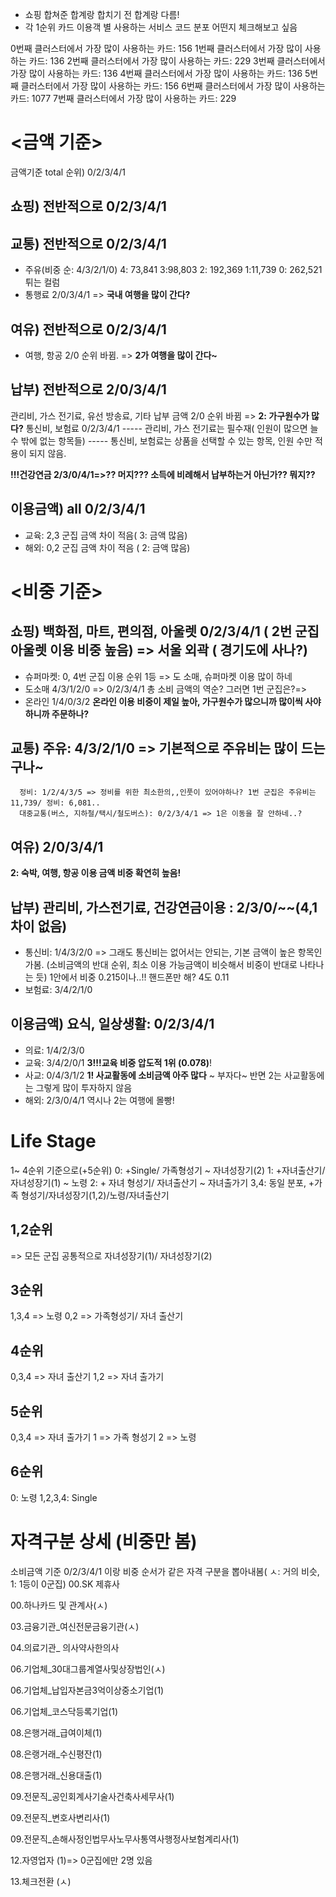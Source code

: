- 쇼핑 합쳐준 합계랑 합치기 전 합계랑 다름!
- 각 1순위 카드 이용객 별 사용하는 서비스 코드 분포 어떤지 체크해보고 싶음

0번째 클러스터에서 가장 많이 사용하는 카드: 156
1번째 클러스터에서 가장 많이 사용하는 카드: 136
2번째 클러스터에서 가장 많이 사용하는 카드: 229
3번째 클러스터에서 가장 많이 사용하는 카드: 136
4번째 클러스터에서 가장 많이 사용하는 카드: 136
5번째 클러스터에서 가장 많이 사용하는 카드: 156
6번째 클러스터에서 가장 많이 사용하는 카드: 1077
7번째 클러스터에서 가장 많이 사용하는 카드: 229



# <금액 기준>
금액기준 total 순위) 0/2/3/4/1

## 쇼핑) 전반적으로 0/2/3/4/1
## 교통) 전반적으로 0/2/3/4/1
- 주유(비중 순: 4/3/2/1/0) 4: 73,841 3:98,803 2: 192,369  1:11,739 0: 262,521
튀는 컬럼
- 통행료 2/0/3/4/1 => **국내 여행을 많이 간다?**
## 여유) 전반적으로 0/2/3/4/1
- 여행, 항공 2/0 순위 바뀜. => **2가 여행을 많이 간다~**
## 납부) 전반적으로 2/0/3/4/1
관리비, 가스 전기료, 유선 방송료, 기타 납부 금액  2/0 순위 바뀜 => **2: 가구원수가 많다?**
통신비, 보험료 0/2/3/4/1
----- 관리비, 가스 전기료는 필수재( 인원이 많으면 늘 수 밖에 없는 항목들)
----- 통신비, 보험료는 상품을 선택할 수 있는 항목, 인원 수만 적용이 되지 않음.

**!!!건강연금 2/3/0/4/1=>?? 머지??? 소득에 비례해서 납부하는거 아닌가?? 뭐지??**
## 이용금액) all 0/2/3/4/1
- 교육: 2,3 군집 금액 차이 적음( 3: 금액 많음)
- 해외: 0,2 군집 금액 차이 적음 ( 2: 금액 많음)
# <비중 기준>
## 쇼핑) 백화점, 마트, 편의점, 아울렛 0/2/3/4/1 ( 2번 군집 아울렛 이용 비중 높음) => **서울 외곽 ( 경기도에 사나?)**
- 슈퍼마켓: 0, 4번 군집 이용 순위 1등 => 도 소매, 슈퍼마켓 이용 많이 하네
- 도소매 4/3/1/2/0 => 0/2/3/4/1 총 소비 금액의 역순? 그러면 1번 군집은?=>
- 온라인 1/4/0/3/2 **온라인 이용 비중이 제일 높아, 가구원수가 많으니까 많이씩 사야하니까 주문하나?**

## 교통) 주유: 4/3/2/1/0 => 기본적으로 주유비는 많이 드는 구나~ 
      정비: 1/2/4/3/5 => 정비를 위한 최소한의,,인풋이 있어야하나? 1번 군집은 주유비는 11,739/ 정비: 6,081..
      대중교통(버스, 지하철/택시/철도버스): 0/2/3/4/1 => 1은 이동을 잘 안하네..?
## 여유) 2/0/3/4/1
**2: 숙박, 여행, 항공 이용 금액 비중 확연히 높음!**
## 납부) 관리비, 가스전기료, 건강연금이용 : 2/3/0/~~(4,1 차이 없음) 
- 통신비: 1/4/3/2/0 => 그래도 통신비는 없어서는 안되는, 기본 금액이 높은 항목인가봄. (소비금액의 반대 순위, 최소 이용 가능금액이 비슷해서 비중이 반대로 나타나는 듯) 1안에서 비중 0.215이나..!! 핸드폰만 해? 4도 0.11
- 보험료: 3/4/2/1/0
## 이용금액) 요식, 일상생활: 0/2/3/4/1
- 의료: 1/4/2/3/0 
- 교육: 3/4/2/0/1 **3!!!교육 비중 압도적 1위 (0.078)**!
- 사교: 0/4/3/1/2 **1! 사교활동에 소비금액 아주 많다** ~ 부자다~ 반면 2는 사교활동에는 그렇게 많이 투자하지 않음
- 해외: 2/3/0/4/1 역시나 2는 여행에 몰빵!
# Life Stage
1~ 4순위 기준으로(+5순위)
0: +Single/ 가족형성기 ~ 자녀성장기(2)
1: +자녀출산기/ 자녀성장기(1) ~ 노령
2: + 자녀 형성기/ 자녀출산기 ~ 자녀출가기
3,4: 동일 분포, +가족 형성기/자녀성장기(1,2)/노령/자녀출산기
## 1,2순위
=> 모든 군집 공통적으로 자녀성장기(1)/ 자녀성장기(2)
## 3순위
1,3,4 => 노령
0,2 => 가족형성기/ 자녀 출산기
## 4순위
0,3,4 => 자녀 출산기
1,2 => 자녀 출가기
## 5순위
0,3,4 => 자녀 출가기
1 => 가족 형성기
2 => 노령
## 6순위
0: 노령
1,2,3,4: Single
# 자격구분 상세 (비중만 봄)
소비금액 기준 0/2/3/4/1 이랑 비중 순서가 같은 자격 구분을 뽑아내봄( ㅅ: 거의 비슷, 1: 1등이 0군집)
00.SK 제휴사

00.하나카드 및 관계사(ㅅ)

03.금융기관_여신전문금융기관(ㅅ)

04.의료기관_ 의사약사한의사

06.기업체_30대그룹계열사및상장법인(ㅅ)

06.기업체_납입자본금3억이상중소기업(1)

06.기업체_코스닥등록기업(1)

08.은행거래_급여이체(1)

08.은랭거래_수신평잔(1)

08.은행거래_신용대출(1)

09.전문직_공인회계사기술사건축사세무사(1)

09.전문직_변호사변리사(1)

09.전문직_손해사정인법무사노무사통역사행정사보험계리사(1)

12.자영업자 (1)=> 0군집에만 2명 있음

13.체크전환 (ㅅ)

